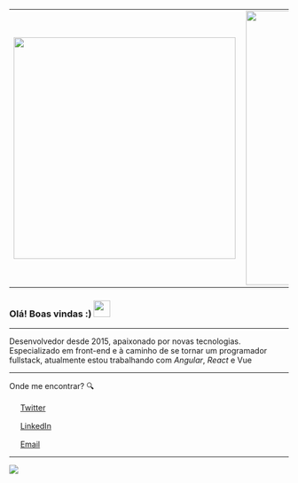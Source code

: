

<center>
  <table>
    <tr>
        <td><img width="400px" align="left" src="https://github-readme-stats.vercel.app/api/top-langs/?username=raulmelo&hide=html&layout=compact&theme=buefy" /></td>
        <td><img width="495px" align="left" src="https://github-readme-stats.vercel.app/api?username=raulmelo&theme=buefy" /></td>
    </tr>   
  </table>
</center>  

### Olá! Boas vindas :) <img src="https://github.com/leticiadasilva/leticiadasilva/blob/main/images/Hi.gif" width="30px"></h2>

---

Desenvolvedor desde 2015, apaixonado por novas tecnologias.
Especializado em front-end e à caminho de se tornar um programador fullstack, atualmente estou trabalhando com _Angular_, _React_ e Vue

---

Onde me encontrar? :mag:  

<a href="https://twitter.com/raulmelo25"><img src="https://github.com/leticiadasilva/leticiadasilva/blob/main/images/twitter.png" width="16"></img></a> [Twitter](https://twitter.com/raulmelo25)   

<a href="https://www.linkedin.com/in/raul-melo/"><img src="https://github.com/leticiadasilva/leticiadasilva/blob/main/images/linkedin.png" width="16"></img></a> [LinkedIn](https://www.linkedin.com/in/raul-melo)  

<a href="mailto:rulmelo.web@gmail.com"><img src="https://github.com/leticiadasilva/leticiadasilva/blob/main/images/email.png" width="16"></img></a> [Email](mailto:raulmelo.web@gmail.com)  

---  

![](https://komarev.com/ghpvc/?username=raulmelo&color=blue&style=flat)

